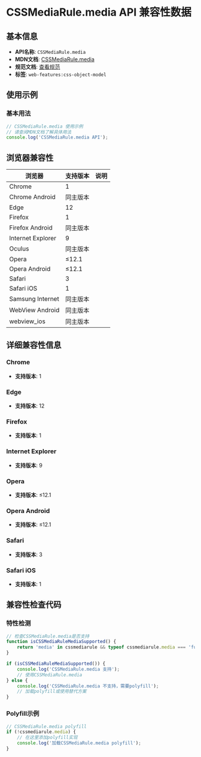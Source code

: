 # CSSMediaRule.media API 兼容性数据

## 基本信息

- **API名称**: `CSSMediaRule.media`
- **MDN文档**: [CSSMediaRule.media](https://developer.mozilla.org/docs/Web/API/CSSMediaRule/media)
- **规范文档**: [查看规范](https://drafts.csswg.org/css-conditional-3/#dom-cssmediarule-media)
- **标签**: `web-features:css-object-model`

## 使用示例

### 基本用法

```javascript
// CSSMediaRule.media 使用示例
// 请查阅MDN文档了解具体用法
console.log('CSSMediaRule.media API');
```

## 浏览器兼容性

| 浏览器 | 支持版本 | 说明 |
|--------|----------|------|
| Chrome | 1 |  |
| Chrome Android | 同主版本 |  |
| Edge | 12 |  |
| Firefox | 1 |  |
| Firefox Android | 同主版本 |  |
| Internet Explorer | 9 |  |
| Oculus | 同主版本 |  |
| Opera | ≤12.1 |  |
| Opera Android | ≤12.1 |  |
| Safari | 3 |  |
| Safari iOS | 1 |  |
| Samsung Internet | 同主版本 |  |
| WebView Android | 同主版本 |  |
| webview_ios | 同主版本 |  |

## 详细兼容性信息

### Chrome

- **支持版本**: 1

### Edge

- **支持版本**: 12

### Firefox

- **支持版本**: 1

### Internet Explorer

- **支持版本**: 9

### Opera

- **支持版本**: ≤12.1

### Opera Android

- **支持版本**: ≤12.1

### Safari

- **支持版本**: 3

### Safari iOS

- **支持版本**: 1

## 兼容性检查代码

### 特性检测

```javascript
// 检查CSSMediaRule.media是否支持
function isCSSMediaRuleMediaSupported() {
    return 'media' in cssmediarule && typeof cssmediarule.media === 'function';
}

if (isCSSMediaRuleMediaSupported()) {
    console.log('CSSMediaRule.media 支持');
    // 使用CSSMediaRule.media
} else {
    console.log('CSSMediaRule.media 不支持，需要polyfill');
    // 加载polyfill或使用替代方案
}
```

### Polyfill示例

```javascript
// CSSMediaRule.media polyfill
if (!cssmediarule.media) {
    // 在这里添加polyfill实现
    console.log('加载CSSMediaRule.media polyfill');
}
```

